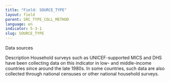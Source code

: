 ```yaml
---
title: "Field: SOURCE_TYPE"
layout: field
parent: SRC_TYPE_COLL_METHOD
language: en
indicator: 5-3-1
slug: SOURCE_TYPE
---
```

Data sources

Description
Household surveys such as UNICEF-supported MICS and DHS have been collecting data on this indicator in low- and middle-income countries since around the late 1980s. In some countries, such data are also collected through national censuses or other national household surveys.